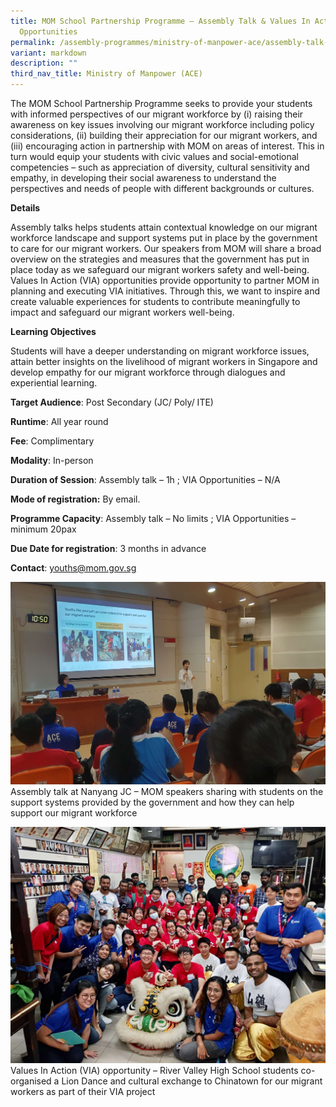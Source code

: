 ```yaml
---
title: MOM School Partnership Programme – Assembly Talk & Values In Action
  Opportunities
permalink: /assembly-programmes/ministry-of-manpower-ace/assembly-talk-via/
variant: markdown
description: ""
third_nav_title: Ministry of Manpower (ACE)
---
```

The MOM School Partnership Programme seeks to provide your students with informed perspectives of our migrant workforce by (i) raising their awareness on key issues involving our migrant workforce including policy considerations, (ii) building their appreciation for our migrant workers, and (iii) encouraging action in partnership with MOM on areas of interest. This in turn would equip your students with civic values and social-emotional competencies – such as appreciation of diversity, cultural sensitivity and empathy, in developing their social awareness to understand the perspectives and needs of people with different backgrounds or cultures.

**Details**

Assembly talks helps students attain contextual knowledge on our migrant workforce landscape and support systems put in place by the government to care for our migrant workers. Our speakers from MOM will share a broad overview on the strategies and measures that the government has put in place today as we safeguard our migrant workers safety and well-being.   Values In Action (VIA) opportunities provide opportunity to partner MOM in planning and executing VIA initiatives. Through this, we want to inspire and create valuable experiences for students to contribute meaningfully to impact and safeguard our migrant workers well-being.

**Learning Objectives**

Students will have a deeper understanding on migrant workforce issues, attain better insights on the livelihood of migrant workers in Singapore and develop empathy for our migrant workforce through dialogues and experiential learning.

**Target Audience**: Post Secondary (JC/ Poly/ ITE)

**Runtime**: All year round

**Fee**: Complimentary

**Modality**: In-person

**Duration of Session**: Assembly talk – 1h ; VIA Opportunities – N/A


**Mode of registration:** By email.


**Programme Capacity**: Assembly talk – No limits ; VIA Opportunities – minimum 20pax

**Due Date for registration**: 3 months in advance

**Contact**: [youths@mom.gov.sg](youths@mom.gov.sg)

![](/images/NYJC_Photo_1.jpg)
Assembly talk at Nanyang JC – MOM speakers sharing with students on the support systems provided by the government and how they can help support our migrant workforce

![](/images/RVHS_Photo2.jpg)
Values In Action (VIA) opportunity – River Valley High School students co-organised a Lion Dance and cultural exchange to Chinatown for our migrant workers as part of their VIA project